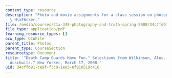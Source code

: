 ```yaml
---
content_type: resource
description: "Photo and movie assignments for a class session on photographs by Karl\
  \ H\xF6cker."
file: /media/courses/21a-348-photography-and-truth-spring-2008/34cffd91ce9ff3c01e83ef910519c416_MIT21A_348S08_guards.pdf
file_type: application/pdf
learning_resource_types: []
ocw_type: OCWFile
parent_title: Photos
parent_type: CourseSection
resourcetype: Document
title: '"Death Camp Guards Have Fun." Selections from Wilkinson, Alec. "Picturing
  Auschwitz." New Yorker, March 17, 2008.'
uid: 34cffd91-ce9f-f3c0-1e83-ef910519c416
---
```

